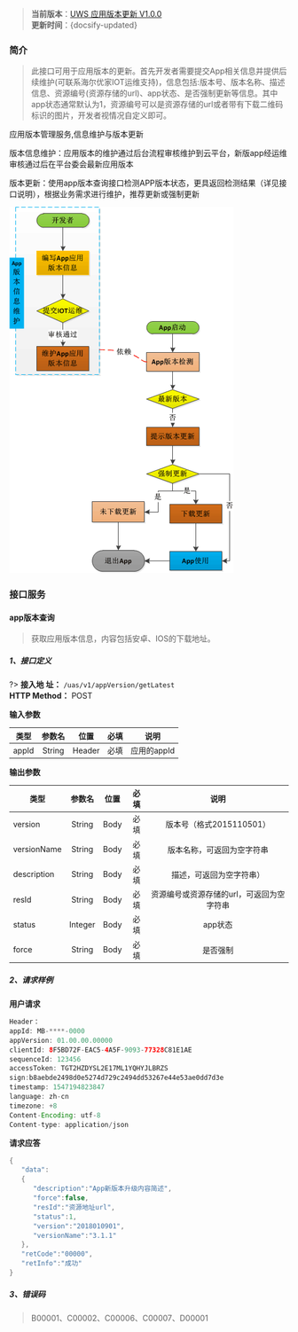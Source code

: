 
>  **当前版本**：[UWS 应用版本更新 V1.0.0]()  
 **更新时间**：{docsify-updated} 

### 简介

> 此接口可用于应用版本的更新。首先开发者需要提交App相关信息并提供后续维护(可联系海尔优家IOT运维支持)，信息包括:版本号、版本名称、描述信息、资源编号(资源存储的url)、app状态、是否强制更新等信息。其中app状态通常默认为1，资源编号可以是资源存储的url或者带有下载二维码标识的图片，开发者视情况自定义即可。  


应用版本管理服务,信息维护与版本更新

版本信息维护：应用版本的维护通过后台流程审核维护到云平台，新版app经运维审核通过后在平台委会最新应用版本

版本更新：使用app版本查询接口检测APP版本状态，更具返回检测结果（详见接口说明），根据业务需求进行维护，推荐更新或强制更新

![app版本管理流程][version_flow]


<!-- 注释开始
## 接口清单  

> API接口总览

| API名称        | 作用          | 是否开放  | 特别说明|  
| ------------- |:-------------:|:-----:|:-------------:|
| app版本查询    | 获取应用版本信息 | 是| 无| 
| 上传资源文件    | 上传资源文件到服务器| 是| 无|   

注释结束 -->


### 接口服务  

#### app版本查询 
> 获取应用版本信息，内容包括安卓、IOS的下载地址。


##### 1、接口定义
?> **接入地 址：**  `/uas/v1/appVersion/getLatest`  
 **HTTP Method：** POST

**输入参数**  

| 类型    | 参数名  | 位置  | 必填|说明|
| ------|:-----:|:-----:|:------:|:------:|  
|  appId    | String | Header| 必填|应用的appId|

**输出参数**  

|   类型   |    参数名  | 位置  |必填 |说明|
| ------- |:----------:|:-----:|:--------:|:---------:|
| version |  String  |   Body  |  必填  | 版本号（格式2015110501） |
| versionName |  String  |   Body  |  必填  |版本名称，可返回为空字符串 |
| description |  String  |   Body  |  必填  | 描述，可返回为空字符串） |
| resId |  String  |   Body  |  必填  | 资源编号或资源存储的url，可返回为空字符串 |
| status |  Integer  |   Body  |  必填  | app状态 |
| force |  String  |   Body  |  必填  | 是否强制|

##### 2、请求样例  

**用户请求**
```java  
Header：
appId: MB-****-0000
appVersion: 01.00.00.00000
clientId: 8F5BD72F-EAC5-4A5F-9093-77328C81E1AE
sequenceId: 123456
accessToken: TGT2HZDYSL2E17ML1YQHYJLBRZS
sign:b8aebde2498d0e5274d729c2494dd53267e44e53ae0dd7d3e
timestamp: 1547194823847 
language: zh-cn
timezone: +8
Content-Encoding: utf-8
Content-type: application/json


```  

**请求应答**

```java
{
   "data":
   {
      "description":"App新版本升级内容简述",
      "force":false,
      "resId":"资源地址url",
      "status":1,
      "version":"2018010901",
      "versionName":"3.1.1"
   },
   "retCode":"00000",
   "retInfo":"成功"
}

```

##### 3、错误码  
> B00001、C00002、C00006、C00007、D00001  




<!-- 注释开始
#### 上传资源文件 
> 上传资源文件到服务器。（注意：使用该接口需先联系能力管理员，对该APPId进行上传授权，以及配置上传资源的文件格式、大小，否则返回文件配置不存在错误）。


##### 1、接口定义
?> **接入地 址：**  `/uas/v1/resource/uploadFile`  
 **HTTP Method：** POST

**输入参数**  

| 类型    | 参数名  | 位置  | 必填|说明|
| ------|:-----:|:-----:|:------:|:------:|  
|  file    | multipart/form-data | Body| 必填|上传的文件|  
|  description    | String| Body| 必填|文件描述，255个字符以内|  
|  ownerType    | Integer | Body| 必填|拥有者类型：0：用户，1：设备,9:其它|


**输出参数**  

|   类型   |    参数名  | 位置  |必填 |说明|
| ------- |:----------:|:-----:|:--------:|:---------:|
| resourceInfo |  ResourceInfo  |   Body  |  必填  | 上传的资源信息 |


##### 2、请求样例  

**用户请求**
```java  
Header：
appId:MB-ABC-0000
appVersion:2015110401
clientId:356877020056553-08002700DC94
sequenceId:08002700DC94-15110519074300001
accessToken: TGT1OY0RUUAH5D242SB68E9WX0W930
sign:bd4495183b97e8133aeab2f1916fed41
timestamp:1446639090139
language:zh-cn
timezone:8
Content-type:multipart/form-data

Body
{
"description":"测试文件上传新接口",
"ownerType":0
}


```  

**请求应答**

```java
{
"retCode": "00000",
"retInfo": "成功"，
"resourceInfo":{
		"id":30121,
"createTime":"2016-09-22 16:09:14",
"description":"测试文件上传新接口",
"fileType":"png",
"ownerType":0,
"fileName":"table.png",
"systemId":"SV-UZHSH-0000",
"url":"/uam/v1/resource/enabling/uzhsh/100013957366155388.jpg",
"creator":"100013957366155388"
}
}

```

##### 3、错误码  
> C00002、C00004、C00006、C00007、D00008  

注释结束 -->



[version_flow]:_media/_versionmanage/version_flow.png

